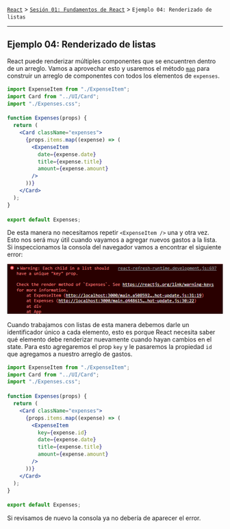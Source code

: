 [`React`](../../README.md) > [`Sesión 01: Fundamentos de React`](../Readme.md) > `Ejemplo 04: Renderizado de listas`

---

## Ejemplo 04: Renderizado de listas

React puede renderizar múltiples componentes que se encuentren dentro de un arreglo. Vamos a aprovechar esto y usaremos el método [`map`](https://developer.mozilla.org/es/docs/Web/JavaScript/Reference/Global_Objects/Array/map) para construir un arreglo de componentes con todos los elementos de `expenses`.

```jsx
import ExpenseItem from "./ExpenseItem";
import Card from "../UI/Card";
import "./Expenses.css";

function Expenses(props) {
  return (
    <Card className="expenses">
      {props.items.map((expense) => (
        <ExpenseItem
          date={expense.date}
          title={expense.title}
          amount={expense.amount}
        />
      ))}
    </Card>
  );
}

export default Expenses;
```

De esta manera no necesitamos repetir `<ExpenseItem />` una y otra vez. Esto nos será muy útil cuando vayamos a agregar nuevos gastos a la lista. Si inspeccionamos la consola del navegador vamos a encontrar el siguiente error:

![Error](./assets/error.png)

Cuando trabajamos con listas de esta manera debemos darle un identificador único a cada elemento, esto es porque React necesita saber qué elemento debe renderizar nuevamente cuando hayan cambios en el state. Para esto agregaremos el prop `key` y le pasaremos la propiedad `id` que agregamos a nuestro arreglo de gastos.

```jsx
import ExpenseItem from "./ExpenseItem";
import Card from "../UI/Card";
import "./Expenses.css";

function Expenses(props) {
  return (
    <Card className="expenses">
      {props.items.map((expense) => (
        <ExpenseItem
          key={expense.id}
          date={expense.date}
          title={expense.title}
          amount={expense.amount}
        />
      ))}
    </Card>
  );
}

export default Expenses;
```

Si revisamos de nuevo la consola ya no debería de aparecer el error.
